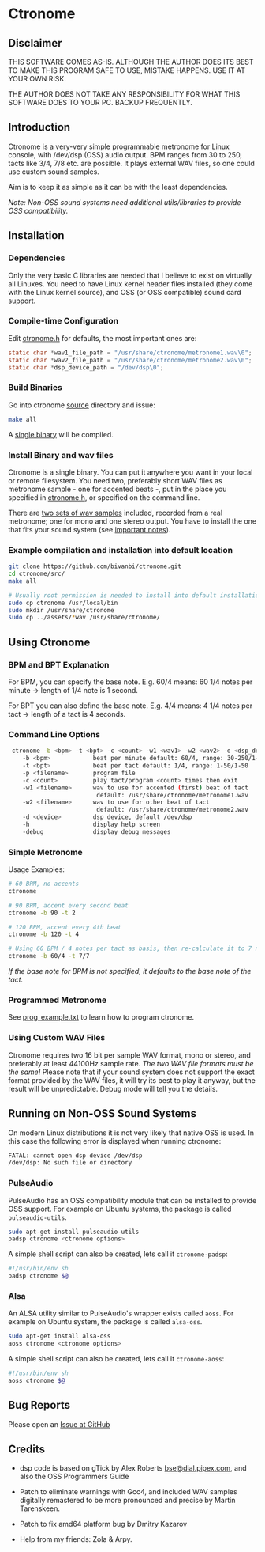 # Ctronome
## Disclaimer
THIS SOFTWARE COMES AS-IS. ALTHOUGH THE AUTHOR DOES ITS BEST TO MAKE
THIS PROGRAM SAFE TO USE, MISTAKE HAPPENS. USE IT AT YOUR OWN RISK.

THE AUTHOR DOES NOT TAKE ANY RESPONSIBILITY FOR WHAT THIS SOFTWARE
DOES TO YOUR PC. BACKUP FREQUENTLY.

## Introduction
Ctronome is a very-very simple programmable metronome for Linux console,
with /dev/dsp (OSS) audio output. BPM ranges from 30 to 250, tacts like 3/4, 7/8
etc. are possible. It plays external WAV files, so one could use custom
sound samples.

Aim is to keep it as simple as it can be with the least dependencies.

*Note: Non-OSS sound systems need additional utils/libraries to 
provide OSS compatibility.*


## Installation
### Dependencies
Only the very basic C libraries are needed that I believe to exist
on virtually all Linuxes. You need to have Linux kernel header
files installed (they come with the Linux kernel source), and OSS
(or OSS compatible) sound card support.

### Compile-time Configuration
Edit [ctronome.h](src/ctronome.h) for defaults, the most important ones are:
   ```c
   static char *wav1_file_path = "/usr/share/ctronome/metronome1.wav\0";
   static char *wav2_file_path = "/usr/share/ctronome/metronome2.wav\0";
   static char *dsp_device_path = "/dev/dsp\0";
   ```
 
### Build Binaries
Go into ctronome [source](src) directory and issue:
```bash
make all
```
A [single binary](src/ctronome) will be compiled.

### Install Binary and wav files
Ctronome is a single binary. You can put it anywhere you want in
your local or remote filesystem. You need two, preferably short
WAV files as metronome sample - one for accented beats -, 
put in the place you specified in [ctronome.h](src/ctronome.h), or specified on the command line.

There are [two sets of wav samples](assets) included, recorded from a real metronome;
one for mono and one stereo output. You have to install the one that fits your sound
system (see [important notes](docs/important_notes.md)).

### Example compilation and installation into default location
```bash
git clone https://github.com/bivanbi/ctronome.git
cd ctronome/src/
make all

# Usually root permission is needed to install into default installation
sudo cp ctronome /usr/local/bin
sudo mkdir /usr/share/ctronome
sudo cp ../assets/*wav /usr/share/ctronome/
```

## Using Ctronome
### BPM and BPT Explanation
For BPM, you can specify the base note. E.g. 60/4 means:
60 1/4 notes per minute -> length of 1/4 note is 1 second.

For BPT you can also define the base note. E.g. 4/4 means:
4 1/4 notes per tact -> length of a tact is 4 seconds.

### Command Line Options
```bash
 ctronome -b <bpm> -t <bpt> -c <count> -w1 <wav1> -w2 <wav2> -d <dsp_device> -p <program> -h -v
    -b <bpm>            beat per minute default: 60/4, range: 30-250/1-20
    -t <bpt>            beat per tact default: 1/4, range: 1-50/1-50
    -p <filename>       program file
    -c <count>          play tact/program <count> times then exit
    -w1 <filename>      wav to use for accented (first) beat of tact
                         default: /usr/share/ctronome/metronome1.wav
    -w2 <filename>      wav to use for other beat of tact
                         default: /usr/share/ctronome/metronome2.wav
    -d <device>         dsp device, default /dev/dsp
    -h                  display help screen
    -debug              display debug messages
```

### Simple Metronome
Usage Examples:
```bash
# 60 BPM, no accents
ctronome

# 90 BPM, accent every second beat
ctronome -b 90 -t 2

# 120 BPM, accent every 4th beat
ctronome -b 120 -t 4

# Using 60 BPM / 4 notes per tact as basis, then re-calculate it to 7 notes per tact, accent ever 7th beat
ctronome -b 60/4 -t 7/7 
```

*If the base note for BPM is not specified, it defaults to the base note
of the tact.*

### Programmed Metronome

See [prog_example.txt](docs/prog_example.txt) to learn how to program ctronome.

### Using Custom WAV Files
Ctronome requires two 16 bit per sample WAV format, mono or stereo, and preferably
at least 44100Hz sample rate. *The two WAV file formats must be the same!*
Please note that if your sound system does not support the exact format
provided by the WAV files, it will try its best to play it anyway, but
the result will be unpredictable. Debug mode will tell you the details.


## Running on Non-OSS Sound Systems
On modern Linux distributions it is not very likely that native OSS is used.
In this case the following error is displayed when running ctronome:
```bash
FATAL: cannot open dsp device /dev/dsp
/dev/dsp: No such file or directory
```

### PulseAudio
PulseAudio has an OSS compatibility module that can be installed to provide
OSS support. For example on Ubuntu systems, the package is called `pulseaudio-utils`.
```bash
sudo apt-get install pulseaudio-utils
padsp ctronome <ctronome options>
```

A simple shell script can also be created, lets call it `ctronome-padsp`:
```sh
#!/usr/bin/env sh
padsp ctronome $@
```

### Alsa
An ALSA utility similar to PulseAudio's wrapper exists called `aoss`.
For example on Ubuntu system, the package is called `alsa-oss`.

```bash
sudo apt-get install alsa-oss
aoss ctronome <ctronome options>
```

A simple shell script can also be created, lets call it `ctronome-aoss`:
```sh
#!/usr/bin/env sh
aoss ctronome $@
```

## Bug Reports
Please open an [Issue at GitHub](https://github.com/bivanbi/ctronome/issues)

## Credits
* dsp code is based on gTick by Alex Roberts <bse@dial.pipex.com>,
  and also the OSS Programmers Guide

* Patch to eliminate warnings with Gcc4, and included WAV samples digitally
  remastered to be more pronounced and precise by Martin Tarenskeen.

* Patch to fix amd64 platform bug by Dmitry Kazarov
 
* Help from my friends: Zola & Arpy.

